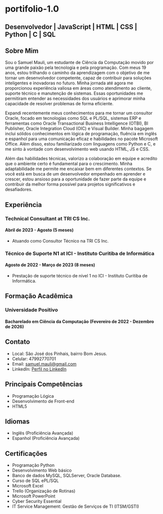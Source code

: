 # portifolio-1.0

## Desenvolvedor | JavaScript | HTML | CSS | Python | C | SQL

## Sobre Mim

Sou o Samuel Mauli, um estudante de Ciência da Computação movido por uma grande paixão pela tecnologia e pela programação. Com meus 19 anos, estou trilhando o caminho da aprendizagem com o objetivo de me tornar um desenvolvedor competente, capaz de contribuir para soluções inteligentes e inovadoras no futuro. Minha jornada até agora me proporcionou experiência valiosa em áreas como atendimento ao cliente, suporte técnico e manutenção de sistemas. Essas oportunidades me permitiram entender as necessidades dos usuários e aprimorar minha capacidade de resolver problemas de forma eficiente. 

Expandi recentemente meus conhecimentos para me tornar um consultor Oracle, focado em tecnologias como SQL e PL/SQL, sistemas ERP e ferramentas como Oracle Transactional Business Intelligence (OTBI), BI Publisher, Oracle Integration Cloud (OIC) e Visual Builder. Minha bagagem inclui sólidos conhecimentos em lógica de programação, fluência em inglês e espanhol para uma comunicação eficaz e habilidades no pacote Microsoft Office. Além disso, estou familiarizado com linguagens como Python e C, e me sinto à vontade com desenvolvimento web usando HTML, JS e CSS.

Além das habilidades técnicas, valorizo a colaboração em equipe e acredito que o ambiente certo é fundamental para o crescimento. Minha adaptabilidade me permite me encaixar bem em diferentes contextos. Se você está em busca de um desenvolvedor empenhado em aprender e crescer, estou ansioso para a oportunidade de fazer parte da equipe e contribuir da melhor forma possível para projetos significativos e desafiadores.

## Experiência

### Technical Consultant at TRI CS Inc.
#### Abril de 2023 - Agosto (5 meses)
- Atuando como Consultor Técnico na TRI CS Inc.

### Técnico de Suporte N1 at ICI - Instituto Curitiba de Informática
#### Agosto de 2022 - Março de 2023 (8 meses)
- Prestação de suporte técnico de nível 1 no ICI - Instituto Curitiba de Informática.

## Formação Acadêmica

### Universidade Positivo
#### Bacharelado em Ciência da Computação (Fevereiro de 2022 - Dezembro de 2026)

## Contato

- Local: São José dos Pinhais, bairro Bom Jesus.
- Celular: 47992770701
- Email: samuel.mauli@gmail.com
- LinkedIn: [Perfil no LinkedIn](https://www.linkedin.com/in/samuelmauli/)

## Principais Competências

- Programação Lógica
- Desenvolvimento de Front-end
- HTML5

## Idiomas

- Inglês (Proficiência Avançada)
- Espanhol (Proficiência Avançada)

## Certificações

- Programação Python
- Desenvolvimento Web básico
- Banco de dados MySQL, SQLServer, Oracle Database.
- Curso  de SQL ePL/SQL
- Microsoft Excel
- Trello (Organização de Rotinas)
- Microsoft PowerPoint
- Cyber Security Essential
- IT Service Management: Gestão de Serviços de TI (ITSM/GSTI)

